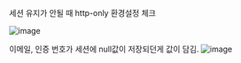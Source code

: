 세션 유지가 안될 때 http-only 환경설정 체크

![image](https://sj-obsidian-bucket.s3.ap-northeast-2.amazonaws.com/304cad501d15f3111d73a252aa966596.png)


이메일, 인증 번호가 세션에 null값이 저장되던게 값이 담김.
![image](https://sj-obsidian-bucket.s3.ap-northeast-2.amazonaws.com/01bfb37d912a536bc2954ac61f9ebe30.png)

